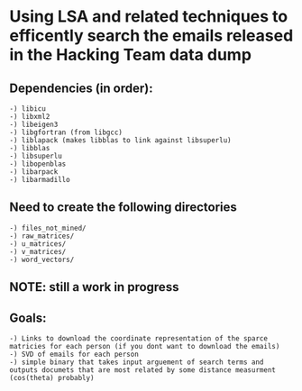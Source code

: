 # Using LSA and related techniques to efficently search the emails released in the Hacking Team data dump  #

## Dependencies (in order):
	-) libicu
	-) libxml2
	-) libeigen3
	-) libgfortran (from libgcc)
	-) liblapack (makes libblas to link against libsuperlu)
	-) libblas
	-) libsuperlu
	-) libopenblas
	-) libarpack
	-) libarmadillo

## Need to create the following directories
	-) files_not_mined/
	-) raw_matrices/
	-) u_matrices/
	-) v_matrices/
	-) word_vectors/

## NOTE: still a work in progress


## Goals:
	-) Links to download the coordinate representation of the sparce matricies for each person (if you dont want to download the emails)
	-) SVD of emails for each person
	-) simple binary that takes input arguement of search terms and outputs documets that are most related by some distance measurment (cos(theta) probably)